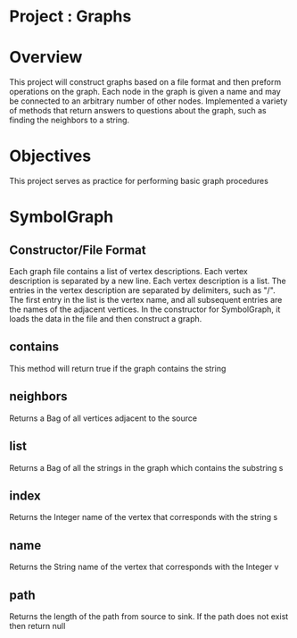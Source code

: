 # Project : Graphs


# Overview
This project will construct graphs based on a file format and then preform operations on the graph. 
Each node in the graph is given a name and may be connected to an arbitrary number of other nodes. 
Implemented a variety of methods that return answers to questions about the graph, such as finding the neighbors to a string.

# Objectives
This project serves as practice for performing basic graph procedures 

# SymbolGraph
## Constructor/File Format
Each graph file contains a list of vertex descriptions. Each vertex description is separated by a new line. 
Each vertex description is a list. 
The entries in the vertex description are separated by delimiters, such as "/". 
The first entry in the list is the vertex name, and all subsequent entries are the names of the adjacent vertices. 
In the constructor for SymbolGraph, it loads the data in the file and then construct a graph. 


## contains
This method will return true if the graph contains the string

## neighbors
Returns a Bag of all vertices adjacent to the source

## list
Returns a Bag of all the strings in the graph which contains the substring s

## index
Returns the Integer name of the vertex that corresponds with the string s

## name
Returns the String name of the vertex that corresponds with the Integer v

## path
Returns the length of the path from source to sink. If the path does not exist then return null


